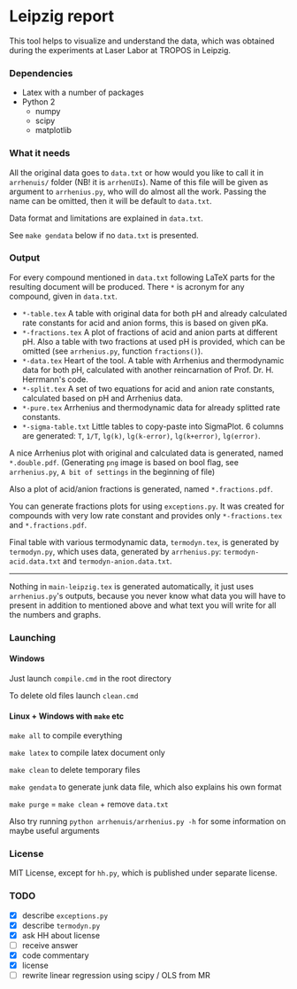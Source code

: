 # Leipzig report

This tool helps to visualize and understand the data, which was obtained during the experiments at Laser Labor at TROPOS in Leipzig.

### Dependencies

* Latex with a number of packages
* Python 2
	- numpy
	- scipy
	- matplotlib

### What it needs

All the original data goes to `data.txt` or how would you like to call it in `arrhenuis/` folder (NB! it is `arrhenUIs`). Name of this file will be given as argument to `arrhenius.py`, who will do almost all the work. Passing the name can be omitted, then it will be default to `data.txt`.

Data format and limitations are explained in `data.txt`.

See `make gendata` below if no `data.txt` is presented.

### Output

For every compound mentioned in `data.txt` following LaTeX parts for the resulting document will be produced. There `*` is acronym for any compound, given in `data.txt`.

* `*-table.tex` A table with original data for both pH and already calculated rate constants for acid and anion forms, this is based on given pKa.
* `*-fractions.tex` A plot of fractions of acid and anion parts at different pH. Also a table with two fractions at used pH is provided, which can be omitted (see `arrhenius.py`, function `fractions()`).
* `*-data.tex` Heart of the tool. A table with Arrhenius  and thermodynamic data for both pH, calculated with another reincarnation of Prof. Dr. H. Herrmann's code.
* `*-split.tex` A set of two equations for acid and anion rate constants, calculated based on pH and Arrhenius data.
* `*-pure.tex` Arrhenius and thermodynamic data for already splitted rate constants.
* `*-sigma-table.txt` Little tables to copy-paste into SigmaPlot. 6 columns are generated: `T`, `1/T`, `lg(k)`, `lg(k-error)`, `lg(k+error)`, `lg(error)`.

A nice Arrhenius plot with original and calculated data is generated, named `*.double.pdf`. (Generating `png` image is based on bool flag, see `arrhenius.py`, `A bit of settings` in the beginning of file)

Also a plot of acid/anion fractions is generated, named `*.fractions.pdf`.

You can generate fractions plots for using `exceptions.py`. It was created for compounds with very low rate constant and provides only `*-fractions.tex` and `*.fractions.pdf`.

Final table with various termodynamic data, `termodyn.tex`, is generated by `termodyn.py`, which uses data, generated by `arrhenius.py`: `termodyn-acid.data.txt` and `termodyn-anion.data.txt`.

----

Nothing in `main-leipzig.tex` is generated automatically, it just uses `arrhenius.py`'s outputs, because you never know what data you will have to present in addition to mentioned above and what text you will write for all the numbers and graphs.

### Launching

#### Windows

Just launch `compile.cmd` in the root directory

To delete old files launch `clean.cmd`

#### Linux + Windows with `make` etc

`make all` to compile everything

`make latex` to compile latex document only

`make clean` to delete temporary files

`make gendata` to generate junk data file, which also explains his own format

`make purge` = `make clean` + remove `data.txt`


Also try running `python arrhenuis/arrhenius.py -h` for some information on maybe useful arguments

### License

MIT License, except for `hh.py`, which is published under separate license.

### TODO

 - [x] describe `exceptions.py`
 - [x] describe `termodyn.py`
 - [x] ask HH about license
 - [ ] receive answer
 - [x] code commentary
 - [x] license
 - [ ] rewrite linear regression using scipy / OLS from MR
